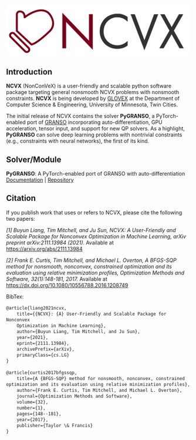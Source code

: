 <img src="./NCVX_logo_banner.png" alt="NCVX_LOGO" width="900"/>

## Introduction

**NCVX** (NonConVeX) is a user-friendly and scalable python software package targeting general nonsmooth NCVX problems with nonsmooth constraints. **NCVX** is being developed by [GLOVEX](https://glovex.umn.edu/) at the Department of Computer Science & Engineering, University of Minnesota, Twin Cities.

The initial release of NCVX contains the solver **PyGRANSO**, a PyTorch-enabled port of [GRANSO](http://www.timmitchell.com/software/GRANSO/) incorporating auto-differentiation, GPU acceleration, tensor input, and support for new QP solvers. As a highlight, **PyGRANSO** can solve deep learning problems with nontrivial constraints (e.g., constraints with neural networks), the first of its kind.

## Solver/Module

**PyGRANSO**: A PyTorch-enabled port of GRANSO with auto-differentiation [Documentation](https://ncvx.org/PyGRANSO) | [Repository](https://github.com/sun-umn/PyGRANSO)

## Citation

If you publish work that uses or refers to NCVX, please cite the following two papers:

*[1] Buyun Liang, Tim Mitchell, and Ju Sun,
    NCVX: A User-Friendly and Scalable Package for Nonconvex
    Optimization in Machine Learning, arXiv preprint arXiv:2111.13984 (2021).*
    Available at https://arxiv.org/abs/2111.13984

*[2] Frank E. Curtis, Tim Mitchell, and Michael L. Overton,
    A BFGS-SQP method for nonsmooth, nonconvex, constrained
    optimization and its evaluation using relative minimization
    profiles, Optimization Methods and Software, 32(1):148-181, 2017.*
    Available at https://dx.doi.org/10.1080/10556788.2016.1208749  

BibTex:

    @article{liang2021ncvx,
        title={{NCVX}: {A} User-Friendly and Scalable Package for Nonconvex 
        Optimization in Machine Learning}, 
        author={Buyun Liang, Tim Mitchell, and Ju Sun},
        year={2021},
        eprint={2111.13984},
        archivePrefix={arXiv},
        primaryClass={cs.LG}
    }
    
    @article{curtis2017bfgssqp,
        title={A {BFGS-SQP} method for nonsmooth, nonconvex, constrained optimization and its evaluation using relative minimization profiles},
        author={Frank E. Curtis, Tim Mitchell, and Michael L. Overton},
        journal={Optimization Methods and Software},
        volume={32},
        number={1},
        pages={148--181},
        year={2017},
        publisher={Taylor \& Francis}
    }
